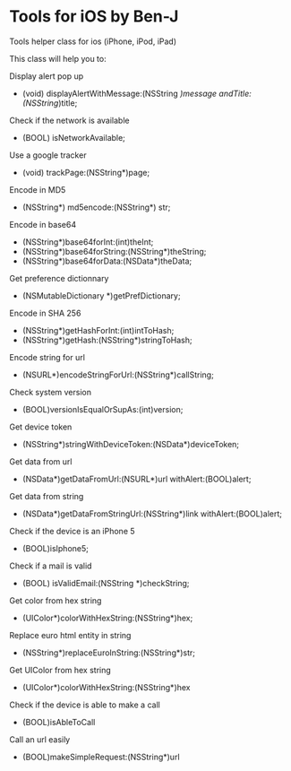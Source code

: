 Tools for iOS by Ben-J
=============

Tools helper class for ios (iPhone, iPod, iPad)

This class will help you to:

Display alert pop up
+ (void) displayAlertWithMessage:(NSString *)message andTitle:(NSString*)title;

Check if the network is available
+ (BOOL) isNetworkAvailable;

Use a google tracker
+ (void) trackPage:(NSString*)page;

Encode in MD5
+ (NSString*) md5encode:(NSString*) str;

Encode in base64
+ (NSString*)base64forInt:(int)theInt;
+ (NSString*)base64forString:(NSString*)theString;
+ (NSString*)base64forData:(NSData*)theData;

Get preference dictionnary
+ (NSMutableDictionary *)getPrefDictionary;

Encode in SHA 256
+ (NSString*)getHashForInt:(int)intToHash;
+ (NSString*)getHash:(NSString*)stringToHash;

Encode string for url
+ (NSURL*)encodeStringForUrl:(NSString*)callString;

Check system version
+ (BOOL)versionIsEqualOrSupAs:(int)version;

Get device token
+ (NSString*)stringWithDeviceToken:(NSData*)deviceToken;

Get data from url
+ (NSData*)getDataFromUrl:(NSURL*)url withAlert:(BOOL)alert;

Get data from string
+ (NSData*)getDataFromStringUrl:(NSString*)link withAlert:(BOOL)alert;

Check if the device is an iPhone 5
+ (BOOL)isIphone5;

Check if a mail is valid
+ (BOOL) isValidEmail:(NSString *)checkString;

Get color from hex string
+ (UIColor*)colorWithHexString:(NSString*)hex;

Replace euro html entity in string
+ (NSString*)replaceEuroInString:(NSString*)str;

Get UIColor from hex string
+ (UIColor*)colorWithHexString:(NSString*)hex

Check if the device is able to make a call
+ (BOOL)isAbleToCall

Call an url easily
+ (BOOL)makeSimpleRequest:(NSString*)url

